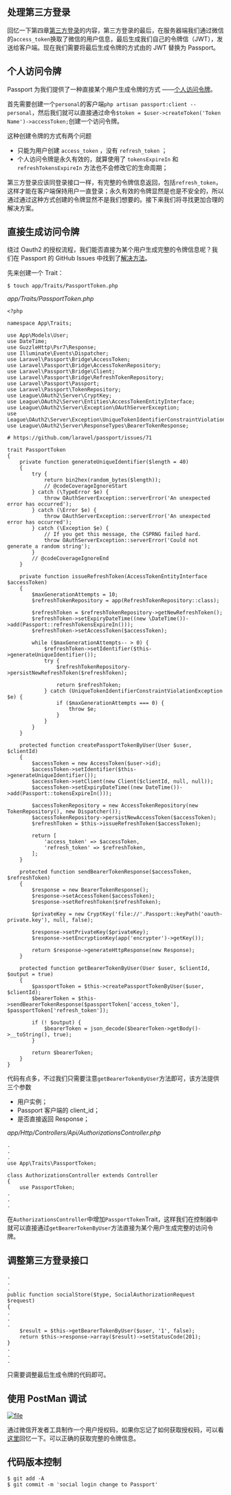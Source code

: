 ## 处理第三方登录

回忆一下第四章[第三方登录](https://learnku.com/courses/laravel-advance-training/5.5/796/process-explanation)的内容，第三方登录的最后，在服务器端我们通过微信的`access_token`换取了微信的用户信息，最后生成我们自己的令牌信（JWT），发送给客户端。现在我们需要将最后生成令牌的方式由的 JWT 替换为 Passport。

## 个人访问令牌

Passport 为我们提供了一种直接某个用户生成令牌的方式 ——[个人访问令牌](https://learnku.com/docs/laravel/5.5/passport#personal-access-tokens)。

首先需要创建一个`personal`的客户端`php artisan passport:client --personal`，然后我们就可以直接通过命令`$token = $user->createToken('Token Name')->accessToken;`创建一个访问令牌。

这种创建令牌的方式有两个问题

* 只能为用户创建
  `access_token`
  ，没有
  `refresh_token`
  ；
* 个人访问令牌是永久有效的，就算使用了
  `tokensExpireIn`
  和
  `refreshTokensExpireIn`
  方法也不会修改它的生命周期；

第三方登录应该同登录接口一样，有完整的令牌信息返回，包括`refresh_token`，这样才能在客户端保持用户一直登录；永久有效的令牌显然是也是不安全的，所以通过通过这种方式创建的令牌显然不是我们想要的。接下来我们将寻找更加合理的解决方案。

## 直接生成访问令牌

绕过 Oauth2 的授权流程，我们能否直接为某个用户生成完整的令牌信息呢？我们在 Passport 的 GitHub Issues 中找到了[解决方法](https://github.com/laravel/passport/issues/71#issuecomment-330506407)。

先来创建一个 Trait：

```
$ touch app/Traits/PassportToken.php
```

_app/Traits/PassportToken.php_

```
<?php

namespace App\Traits;

use App\Models\User;
use DateTime;
use GuzzleHttp\Psr7\Response;
use Illuminate\Events\Dispatcher;
use Laravel\Passport\Bridge\AccessToken;
use Laravel\Passport\Bridge\AccessTokenRepository;
use Laravel\Passport\Bridge\Client;
use Laravel\Passport\Bridge\RefreshTokenRepository;
use Laravel\Passport\Passport;
use Laravel\Passport\TokenRepository;
use League\OAuth2\Server\CryptKey;
use League\OAuth2\Server\Entities\AccessTokenEntityInterface;
use League\OAuth2\Server\Exception\OAuthServerException;
use League\OAuth2\Server\Exception\UniqueTokenIdentifierConstraintViolationException;
use League\OAuth2\Server\ResponseTypes\BearerTokenResponse;

# https://github.com/laravel/passport/issues/71

trait PassportToken
{
    private function generateUniqueIdentifier($length = 40)
    {
        try {
            return bin2hex(random_bytes($length));
            // @codeCoverageIgnoreStart
        } catch (\TypeError $e) {
            throw OAuthServerException::serverError('An unexpected error has occurred');
        } catch (\Error $e) {
            throw OAuthServerException::serverError('An unexpected error has occurred');
        } catch (\Exception $e) {
            // If you get this message, the CSPRNG failed hard.
            throw OAuthServerException::serverError('Could not generate a random string');
        }
        // @codeCoverageIgnoreEnd
    }

    private function issueRefreshToken(AccessTokenEntityInterface $accessToken)
    {
        $maxGenerationAttempts = 10;
        $refreshTokenRepository = app(RefreshTokenRepository::class);

        $refreshToken = $refreshTokenRepository->getNewRefreshToken();
        $refreshToken->setExpiryDateTime((new \DateTime())->add(Passport::refreshTokensExpireIn()));
        $refreshToken->setAccessToken($accessToken);

        while ($maxGenerationAttempts-- > 0) {
            $refreshToken->setIdentifier($this->generateUniqueIdentifier());
            try {
                $refreshTokenRepository->persistNewRefreshToken($refreshToken);

                return $refreshToken;
            } catch (UniqueTokenIdentifierConstraintViolationException $e) {
                if ($maxGenerationAttempts === 0) {
                    throw $e;
                }
            }
        }
    }

    protected function createPassportTokenByUser(User $user, $clientId)
    {
        $accessToken = new AccessToken($user->id);
        $accessToken->setIdentifier($this->generateUniqueIdentifier());
        $accessToken->setClient(new Client($clientId, null, null));
        $accessToken->setExpiryDateTime((new DateTime())->add(Passport::tokensExpireIn()));

        $accessTokenRepository = new AccessTokenRepository(new TokenRepository(), new Dispatcher());
        $accessTokenRepository->persistNewAccessToken($accessToken);
        $refreshToken = $this->issueRefreshToken($accessToken);

        return [
            'access_token' => $accessToken,
            'refresh_token' => $refreshToken,
        ];
    }

    protected function sendBearerTokenResponse($accessToken, $refreshToken)
    {
        $response = new BearerTokenResponse();
        $response->setAccessToken($accessToken);
        $response->setRefreshToken($refreshToken);

        $privateKey = new CryptKey('file://'.Passport::keyPath('oauth-private.key'), null, false);

        $response->setPrivateKey($privateKey);
        $response->setEncryptionKey(app('encrypter')->getKey());

        return $response->generateHttpResponse(new Response);
    }

    protected function getBearerTokenByUser(User $user, $clientId, $output = true)
    {
        $passportToken = $this->createPassportTokenByUser($user, $clientId);
        $bearerToken = $this->sendBearerTokenResponse($passportToken['access_token'], $passportToken['refresh_token']);

        if (! $output) {
            $bearerToken = json_decode($bearerToken->getBody()->__toString(), true);
        }

        return $bearerToken;
    }
}
```

代码有点多，不过我们只需要注意`getBearerTokenByUser`方法即可，该方法提供三个参数

* 用户实例；
* Passport 客户端的 client\_id；
* 是否直接返回 Response；

_app/Http/Controllers/Api/AuthorizationsController.php_

```
.
.
.
use App\Traits\PassportToken;

class AuthorizationsController extends Controller
{
    use PassportToken;
.
.
.
```

在`AuthorizationsController`中增加`PassportToken`Trait，这样我们在控制器中就可以直接通过`getBearerTokenByUser`方法直接为某个用户生成完整的访问令牌。

## 调整第三方登录接口

```
.
.
.
public function socialStore($type, SocialAuthorizationRequest $request)
{
.
.
.
    $result = $this->getBearerTokenByUser($user, '1', false);
    return $this->response->array($result)->setStatusCode(201);
}
.
.
.
```

只需要调整最后生成令牌的代码即可。

## 使用 PostMan 调试

[![](https://iocaffcdn.phphub.org/uploads/images/201803/02/3995/rn33hBd411.png "file")](https://iocaffcdn.phphub.org/uploads/images/201803/02/3995/rn33hBd411.png)

通过微信开发者工具制作一个用户授权码，如果你忘记了如何获取授权码，可以看[这里](https://learnku.com/courses/laravel-advance-training/5.5/798/wechat-registration#c078aa)回忆一下。可以正确的获取完整的令牌信息。

## 代码版本控制

```
$ git add -A
$ git commit -m 'social login change to Passport'
```



